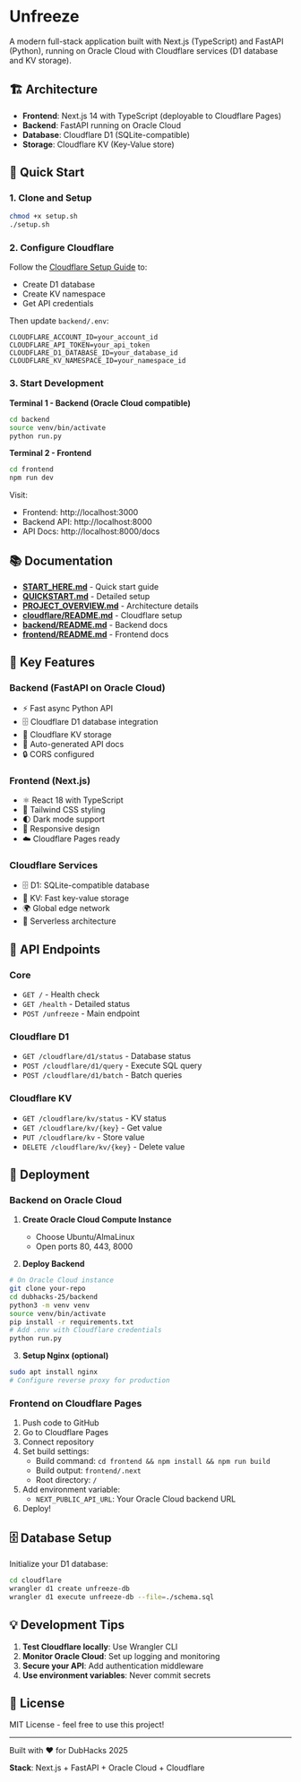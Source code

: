 # Unfreeze

A modern full-stack application built with Next.js (TypeScript) and FastAPI (Python), running on Oracle Cloud with Cloudflare services (D1 database and KV storage).

## 🏗️ Architecture

- **Frontend**: Next.js 14 with TypeScript (deployable to Cloudflare Pages)
- **Backend**: FastAPI running on Oracle Cloud
- **Database**: Cloudflare D1 (SQLite-compatible)
- **Storage**: Cloudflare KV (Key-Value store)

## 🚀 Quick Start

### 1. Clone and Setup
```bash
chmod +x setup.sh
./setup.sh
```

### 2. Configure Cloudflare

Follow the [Cloudflare Setup Guide](./cloudflare/README.md) to:
- Create D1 database
- Create KV namespace
- Get API credentials

Then update `backend/.env`:
```env
CLOUDFLARE_ACCOUNT_ID=your_account_id
CLOUDFLARE_API_TOKEN=your_api_token
CLOUDFLARE_D1_DATABASE_ID=your_database_id
CLOUDFLARE_KV_NAMESPACE_ID=your_namespace_id
```

### 3. Start Development

**Terminal 1 - Backend (Oracle Cloud compatible)**
```bash
cd backend
source venv/bin/activate
python run.py
```

**Terminal 2 - Frontend**
```bash
cd frontend
npm run dev
```

Visit:
- Frontend: http://localhost:3000
- Backend API: http://localhost:8000
- API Docs: http://localhost:8000/docs

## 📚 Documentation

- **[START_HERE.md](./START_HERE.md)** - Quick start guide
- **[QUICKSTART.md](./QUICKSTART.md)** - Detailed setup
- **[PROJECT_OVERVIEW.md](./PROJECT_OVERVIEW.md)** - Architecture details
- **[cloudflare/README.md](./cloudflare/README.md)** - Cloudflare setup
- **[backend/README.md](./backend/README.md)** - Backend docs
- **[frontend/README.md](./frontend/README.md)** - Frontend docs

## 🔧 Key Features

### Backend (FastAPI on Oracle Cloud)
- ⚡ Fast async Python API
- 🗄️ Cloudflare D1 database integration
- 💾 Cloudflare KV storage
- 📝 Auto-generated API docs
- 🔒 CORS configured

### Frontend (Next.js)
- ⚛️ React 18 with TypeScript
- 💅 Tailwind CSS styling
- 🌓 Dark mode support
- 📱 Responsive design
- ☁️ Cloudflare Pages ready

### Cloudflare Services
- 🗄️ D1: SQLite-compatible database
- 💾 KV: Fast key-value storage
- 🌍 Global edge network
- 🚀 Serverless architecture

## 📖 API Endpoints

### Core
- `GET /` - Health check
- `GET /health` - Detailed status
- `POST /unfreeze` - Main endpoint

### Cloudflare D1
- `GET /cloudflare/d1/status` - Database status
- `POST /cloudflare/d1/query` - Execute SQL query
- `POST /cloudflare/d1/batch` - Batch queries

### Cloudflare KV
- `GET /cloudflare/kv/status` - KV status
- `GET /cloudflare/kv/{key}` - Get value
- `PUT /cloudflare/kv` - Store value
- `DELETE /cloudflare/kv/{key}` - Delete value

## 🚀 Deployment

### Backend on Oracle Cloud

1. **Create Oracle Cloud Compute Instance**
   - Choose Ubuntu/AlmaLinux
   - Open ports 80, 443, 8000

2. **Deploy Backend**
```bash
# On Oracle Cloud instance
git clone your-repo
cd dubhacks-25/backend
python3 -m venv venv
source venv/bin/activate
pip install -r requirements.txt
# Add .env with Cloudflare credentials
python run.py
```

3. **Setup Nginx (optional)**
```bash
sudo apt install nginx
# Configure reverse proxy for production
```

### Frontend on Cloudflare Pages

1. Push code to GitHub
2. Go to Cloudflare Pages
3. Connect repository
4. Set build settings:
   - Build command: `cd frontend && npm install && npm run build`
   - Build output: `frontend/.next`
   - Root directory: `/`
5. Add environment variable:
   - `NEXT_PUBLIC_API_URL`: Your Oracle Cloud backend URL
6. Deploy!

## 🗄️ Database Setup

Initialize your D1 database:

```bash
cd cloudflare
wrangler d1 create unfreeze-db
wrangler d1 execute unfreeze-db --file=./schema.sql
```

## 💡 Development Tips

1. **Test Cloudflare locally**: Use Wrangler CLI
2. **Monitor Oracle Cloud**: Set up logging and monitoring
3. **Secure your API**: Add authentication middleware
4. **Use environment variables**: Never commit secrets

## 📝 License

MIT License - feel free to use this project!

---

Built with ❤️ for DubHacks 2025

**Stack**: Next.js + FastAPI + Oracle Cloud + Cloudflare
